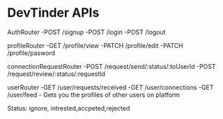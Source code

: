 # DevTinder APIs

AuthRouter
-POST /signup
-POST /login
-POST /logout

profileRouter
-GET /profile/view
-PATCH /profile/edit
-PATCH /profile/pasword

connectionRequestRouter
-POST /request/send/:status/:toUserId
-POST /request/review/:status/:requestId

userRouter
-GET /user/requests/received
-GET /user/connections
-GET /user/feed - Gets you the profiles of other users on platform 



Status: ignore, intrested,accpeted,rejected